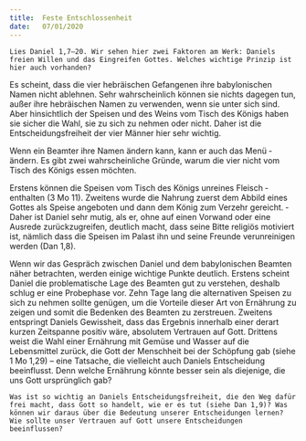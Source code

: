 ```yaml
---
title:  Feste Entschlossenheit
date:   07/01/2020
---
```


`Lies Daniel 1,7–20. Wir sehen hier zwei Faktoren am Werk: Daniels freien Willen und das Eingreifen Gottes. Welches wichtige Prinzip ist hier auch vorhanden?`

Es scheint, dass die vier hebräischen Gefangenen ihre babylonischen Namen nicht ablehnen. Sehr wahrscheinlich können sie nichts dagegen tun, außer ihre hebräischen Namen zu verwenden, wenn sie unter sich sind. Aber hinsichtlich der Speisen und des Weins vom Tisch des Königs haben sie sicher die Wahl, sie zu sich zu nehmen oder nicht. Daher ist die Entscheidungsfreiheit der vier Männer hier sehr wichtig.

Wenn ein Beamter ihre Namen ändern kann, kann er auch das Menü ­ändern. Es gibt zwei wahrscheinliche Gründe, warum die vier nicht vom Tisch des Königs essen möchten.

Erstens können die Speisen vom Tisch des Königs unreines Fleisch ­enthalten (3 Mo 11). Zweitens wurde die Nahrung zuerst dem Abbild eines Gottes als Speise angeboten und dann dem König zum Verzehr gereicht. ­Daher ist Daniel sehr mutig, als er, ohne auf einen Vorwand oder eine Ausrede zurückzugreifen, deutlich macht, dass seine Bitte religiös motiviert ist, nämlich dass die Speisen im Palast ihn und seine Freunde verunreinigen werden
(Dan 1,8).

Wenn wir das Gespräch zwischen Daniel und dem babylonischen Beamten näher betrachten, werden einige wichtige Punkte deutlich. Erstens scheint Daniel die problematische Lage des Beamten gut zu verstehen, deshalb schlug er eine Probephase vor. Zehn Tage lang die alternativen Speisen zu sich zu nehmen sollte genügen, um die Vorteile dieser Art von Ernährung zu zeigen und somit die Bedenken des Beamten zu zerstreuen. Zweitens entspringt Daniels Gewissheit, dass das Ergebnis innerhalb einer derart kurzen Zeitspanne positiv wäre, absolutem Vertrauen auf Gott. Drittens weist die Wahl einer Ernährung mit Gemüse und Wasser auf die Lebensmittel zurück, die Gott der Menschheit bei der Schöpfung gab (siehe 1 Mo 1,29) – eine ­Tatsache, die vielleicht auch Daniels Entscheidung beeinflusst. Denn welche Ernährung könnte besser sein als diejenige, die uns Gott ursprünglich gab?

`Was ist so wichtig an Daniels Entscheidungsfreiheit, die den Weg dafür frei macht, dass Gott so handelt, wie er es tut (siehe Dan 1,9)? Was können wir daraus über die Bedeutung unserer Entscheidungen lernen? Wie sollte unser Vertrauen auf Gott unsere Entscheidungen beeinflussen?`